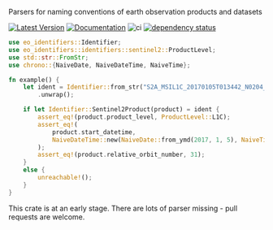 Parsers for naming conventions of earth observation products and datasets

[![Latest Version](https://img.shields.io/crates/v/eo-identifiers.svg)](https://crates.io/crates/eo-identifiers)
[![Documentation](https://docs.rs/eo-identifiers/badge.svg)](https://docs.rs/eo-identifiers)
![ci](https://github.com/nmandery/eo-identifiers/workflows/CI/badge.svg)
[![dependency status](https://deps.rs/repo/github/nmandery/eo-identifiers/status.svg)](https://deps.rs/repo/github/nmandery/eo-identifiers)

```rust
use eo_identifiers::Identifier;
use eo_identifiers::identifiers::sentinel2::ProductLevel;
use std::str::FromStr;
use chrono::{NaiveDate, NaiveDateTime, NaiveTime};

fn example() {
    let ident = Identifier::from_str("S2A_MSIL1C_20170105T013442_N0204_R031_T53NMJ_20170105T013443")
        .unwrap();

    if let Identifier::Sentinel2Product(product) = ident {
        assert_eq!(product.product_level, ProductLevel::L1C);
        assert_eq!(
            product.start_datetime,
            NaiveDateTime::new(NaiveDate::from_ymd(2017, 1, 5), NaiveTime::from_hms(1, 34, 42))
        );
        assert_eq!(product.relative_orbit_number, 31);
    }
    else {
        unreachable!();
    }
}
```

This crate is at an early stage. There are lots of parser missing - pull requests are welcome. 
